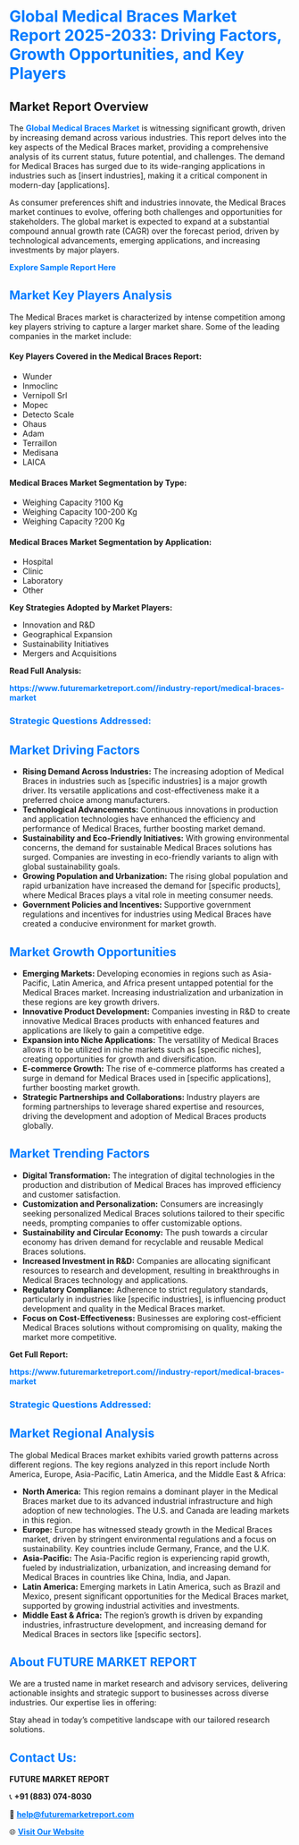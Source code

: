 <h1 style="color: #007BFF;">Global Medical Braces Market Report 2025-2033: Driving Factors, Growth Opportunities, and Key Players</h1>

<section id="overview">
<h2>Market Report Overview</h2>
<p>The <a href="https://www.futuremarketreport.com//industry-report/medical-braces-market" style="color: #007BFF; text-decoration: none;"><strong>Global Medical Braces Market</strong></a> is witnessing significant growth, driven by increasing demand across various industries. This report delves into the key aspects of the Medical Braces market, providing a comprehensive analysis of its current status, future potential, and challenges. The demand for Medical Braces has surged due to its wide-ranging applications in industries such as [insert industries], making it a critical component in modern-day [applications].</p>
<p>As consumer preferences shift and industries innovate, the Medical Braces market continues to evolve, offering both challenges and opportunities for stakeholders. The global market is expected to expand at a substantial compound annual growth rate (CAGR) over the forecast period, driven by technological advancements, emerging applications, and increasing investments by major players.</p>
</section>

<section id="overview">
<p><a href="https://www.futuremarketreport.com//request-sample/reportId=87038" style="color: #007BFF; text-decoration: none;"><strong>Explore Sample Report Here</strong></a></p>
</section>

<section id="key-players">
<h2 style="color: #007BFF;">Market Key Players Analysis</h2>
<p>The Medical Braces market is characterized by intense competition among key players striving to capture a larger market share. Some of the leading companies in the market include:</p>
<h4>Key Players Covered in the Medical Braces Report:</h4>
<ul><li>Wunder</li><li>Inmoclinc</li><li>Vernipoll Srl</li><li>Mopec</li><li>Detecto Scale</li><li>Ohaus</li><li>Adam</li><li>Terraillon</li><li>Medisana</li><li>LAICA</li></ul>
<h4>Medical Braces Market Segmentation by Type:</h4>
<ul><li>Weighing Capacity ?100 Kg</li><li>Weighing Capacity 100-200 Kg</li><li>Weighing Capacity ?200 Kg</li></ul>

<h4>Medical Braces Market Segmentation by Application:</h4>
<ul><li>Hospital</li><li>Clinic</li><li>Laboratory</li><li>Other</li></ul>
<p><strong>Key Strategies Adopted by Market Players:</strong></p>
<ul>
<li>Innovation and R&D</li>
<li>Geographical Expansion</li>
<li>Sustainability Initiatives</li>
<li>Mergers and Acquisitions</li>
</ul>
</section>

<section>
<p><strong>Read Full Analysis: </strong></p><a href="https://www.futuremarketreport.com//industry-report/medical-braces-market" style="color: #007BFF; text-decoration: none;"><strong>https://www.futuremarketreport.com//industry-report/medical-braces-market</strong></a>
<h3 style="color: #007BFF;">Strategic Questions Addressed:</h3>
</section>

<section id="driving-factors">
<h2 style="color: #007BFF;">Market Driving Factors</h2>
<ul>
<li><strong>Rising Demand Across Industries:</strong> The increasing adoption of Medical Braces in industries such as [specific industries] is a major growth driver. Its versatile applications and cost-effectiveness make it a preferred choice among manufacturers.</li>
<li><strong>Technological Advancements:</strong> Continuous innovations in production and application technologies have enhanced the efficiency and performance of Medical Braces, further boosting market demand.</li>
<li><strong>Sustainability and Eco-Friendly Initiatives:</strong> With growing environmental concerns, the demand for sustainable Medical Braces solutions has surged. Companies are investing in eco-friendly variants to align with global sustainability goals.</li>
<li><strong>Growing Population and Urbanization:</strong> The rising global population and rapid urbanization have increased the demand for [specific products], where Medical Braces plays a vital role in meeting consumer needs.</li>
<li><strong>Government Policies and Incentives:</strong> Supportive government regulations and incentives for industries using Medical Braces have created a conducive environment for market growth.</li>
</ul>
</section>

<section id="growth-opportunities">
<h2 style="color: #007BFF;">Market Growth Opportunities</h2>
<ul>
<li><strong>Emerging Markets:</strong> Developing economies in regions such as Asia-Pacific, Latin America, and Africa present untapped potential for the Medical Braces market. Increasing industrialization and urbanization in these regions are key growth drivers.</li>
<li><strong>Innovative Product Development:</strong> Companies investing in R&D to create innovative Medical Braces products with enhanced features and applications are likely to gain a competitive edge.</li>
<li><strong>Expansion into Niche Applications:</strong> The versatility of Medical Braces allows it to be utilized in niche markets such as [specific niches], creating opportunities for growth and diversification.</li>
<li><strong>E-commerce Growth:</strong> The rise of e-commerce platforms has created a surge in demand for Medical Braces used in [specific applications], further boosting market growth.</li>
<li><strong>Strategic Partnerships and Collaborations:</strong> Industry players are forming partnerships to leverage shared expertise and resources, driving the development and adoption of Medical Braces products globally.</li>
</ul>
</section>

<section id="trending-factors">
<h2 style="color: #007BFF;">Market Trending Factors</h2>
<ul>
<li><strong>Digital Transformation:</strong> The integration of digital technologies in the production and distribution of Medical Braces has improved efficiency and customer satisfaction.</li>
<li><strong>Customization and Personalization:</strong> Consumers are increasingly seeking personalized Medical Braces solutions tailored to their specific needs, prompting companies to offer customizable options.</li>
<li><strong>Sustainability and Circular Economy:</strong> The push towards a circular economy has driven demand for recyclable and reusable Medical Braces solutions.</li>
<li><strong>Increased Investment in R&D:</strong> Companies are allocating significant resources to research and development, resulting in breakthroughs in Medical Braces technology and applications.</li>
<li><strong>Regulatory Compliance:</strong> Adherence to strict regulatory standards, particularly in industries like [specific industries], is influencing product development and quality in the Medical Braces market.</li>
<li><strong>Focus on Cost-Effectiveness:</strong> Businesses are exploring cost-efficient Medical Braces solutions without compromising on quality, making the market more competitive.</li>
</ul>
</section>

<section>
<p><strong>Get Full Report: </strong></p><a href="https://www.futuremarketreport.com//industry-report/medical-braces-market" style="color: #007BFF; text-decoration: none;"><strong>https://www.futuremarketreport.com//industry-report/medical-braces-market</strong></a>
<h3 style="color: #007BFF;">Strategic Questions Addressed:</h3>
</section>


<section id="regional-analysis">
<h2 style="color: #007BFF;">Market Regional Analysis</h2>
<p>The global Medical Braces market exhibits varied growth patterns across different regions. The key regions analyzed in this report include North America, Europe, Asia-Pacific, Latin America, and the Middle East & Africa:</p>
<ul>
<li><strong>North America:</strong> This region remains a dominant player in the Medical Braces market due to its advanced industrial infrastructure and high adoption of new technologies. The U.S. and Canada are leading markets in this region.</li>
<li><strong>Europe:</strong> Europe has witnessed steady growth in the Medical Braces market, driven by stringent environmental regulations and a focus on sustainability. Key countries include Germany, France, and the U.K.</li>
<li><strong>Asia-Pacific:</strong> The Asia-Pacific region is experiencing rapid growth, fueled by industrialization, urbanization, and increasing demand for Medical Braces in countries like China, India, and Japan.</li>
<li><strong>Latin America:</strong> Emerging markets in Latin America, such as Brazil and Mexico, present significant opportunities for the Medical Braces market, supported by growing industrial activities and investments.</li>
<li><strong>Middle East & Africa:</strong> The region’s growth is driven by expanding industries, infrastructure development, and increasing demand for Medical Braces in sectors like [specific sectors].</li>
</ul>
</section>

<footer>
<h2 style="color: #007BFF;">About FUTURE MARKET REPORT</h2>
<p>We are a trusted name in market research and advisory services, delivering actionable insights and strategic support to businesses across diverse industries. Our expertise lies in offering:</p>

<p>Stay ahead in today’s competitive landscape with our tailored research solutions.</p>

<h2 style="color: #007BFF;">Contact Us:</h2>
<p><strong>FUTURE MARKET REPORT</strong></p>
<p>📞 <strong>+91 (883) 074-8030</strong></p>
<p>📧 <strong><a href="mailto:help@futuremarketreport.com" style="color: #007BFF;">help@futuremarketreport.com</a></strong></p>
<p>🌐 <strong><a href="https://www.futuremarketreport.com/" style="color: #007BFF;">Visit Our Website</a></strong></p>
</footer>